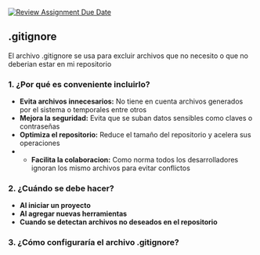 [![Review Assignment Due Date](https://classroom.github.com/assets/deadline-readme-button-22041afd0340ce965d47ae6ef1cefeee28c7c493a6346c4f15d667ab976d596c.svg)](https://classroom.github.com/a/kl-E8VQf)
## .gitignore
El archivo .gitignore se usa para excluir archivos que no necesito o que no deberian estar en mi repositorio

### 1. ¿Por qué es conveniente incluirlo?
   - **Evita archivos innecesarios:** No tiene en cuenta archivos generados por el sistema o temporales entre otros
   - **Mejora la seguridad:** Evita que se suban datos sensibles como claves o contraseñas
   - **Optimiza el repositorio:** Reduce el tamaño del repositorio y acelera sus operaciones
   - - **Facilita la colaboracion:** Como norma todos los desarrolladores ignoran los mismo archivos para evitar conflictos
    
### 2. ¿Cuándo se debe hacer?
   - **Al iniciar un proyecto**
   - **Al agregar nuevas herramientas** 
   - **Cuando se detectan archivos no deseados en el repositorio**

### 3. ¿Cómo configuraría el archivo .gitignore?
   
